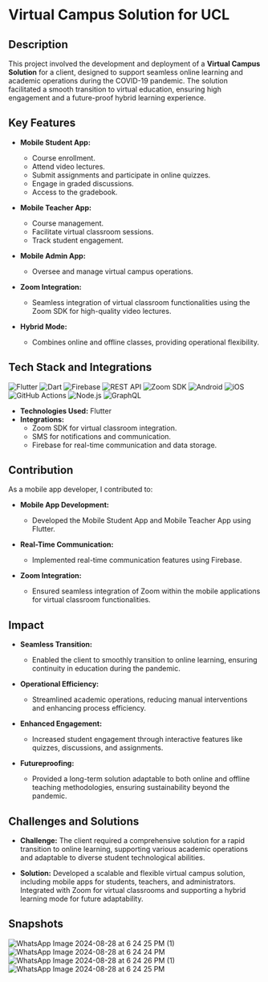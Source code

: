 
# Virtual Campus Solution for UCL

## Description
This project involved the development and deployment of a **Virtual Campus Solution** for a client, designed to support seamless online learning and academic operations during the COVID-19 pandemic. The solution facilitated a smooth transition to virtual education, ensuring high engagement and a future-proof hybrid learning experience.

## Key Features

- **Mobile Student App:**
  - Course enrollment.
  - Attend video lectures.
  - Submit assignments and participate in online quizzes.
  - Engage in graded discussions.
  - Access to the gradebook.

- **Mobile Teacher App:**
  - Course management.
  - Facilitate virtual classroom sessions.
  - Track student engagement.

- **Mobile Admin App:**
  - Oversee and manage virtual campus operations.

- **Zoom Integration:**
  - Seamless integration of virtual classroom functionalities using the Zoom SDK for high-quality video lectures.

- **Hybrid Mode:**
  - Combines online and offline classes, providing operational flexibility.

## Tech Stack and Integrations

![Flutter](https://img.shields.io/badge/Flutter-3.10.5-blue)
![Dart](https://img.shields.io/badge/Dart-2.19.6-blue)
![Firebase](https://img.shields.io/badge/Firebase-9.2.0-yellow)
![REST API](https://img.shields.io/badge/API-REST-blue)
![Zoom SDK](https://img.shields.io/badge/Zoom-SDK-4285F4)
![Android](https://img.shields.io/badge/Android-12.0-green)
![iOS](https://img.shields.io/badge/iOS-15.0-lightgrey)
![GitHub Actions](https://img.shields.io/badge/CI-GitHub_Actions-2088FF)
![Node.js](https://img.shields.io/badge/Node.js-16.14.0-green)
![GraphQL](https://img.shields.io/badge/GraphQL-14.7.0-pink)

- **Technologies Used:** Flutter
- **Integrations:**
  - Zoom SDK for virtual classroom integration.
  - SMS for notifications and communication.
  - Firebase for real-time communication and data storage.

## Contribution

As a mobile app developer, I contributed to:

- **Mobile App Development:**
  - Developed the Mobile Student App and Mobile Teacher App using Flutter.
  
- **Real-Time Communication:**
  - Implemented real-time communication features using Firebase.

- **Zoom Integration:**
  - Ensured seamless integration of Zoom within the mobile applications for virtual classroom functionalities.

## Impact

- **Seamless Transition:**
  - Enabled the client to smoothly transition to online learning, ensuring continuity in education during the pandemic.

- **Operational Efficiency:**
  - Streamlined academic operations, reducing manual interventions and enhancing process efficiency.

- **Enhanced Engagement:**
  - Increased student engagement through interactive features like quizzes, discussions, and assignments.

- **Futureproofing:**
  - Provided a long-term solution adaptable to both online and offline teaching methodologies, ensuring sustainability beyond the pandemic.

## Challenges and Solutions

- **Challenge:** The client required a comprehensive solution for a rapid transition to online learning, supporting various academic operations and adaptable to diverse student technological abilities.

- **Solution:** Developed a scalable and flexible virtual campus solution, including mobile apps for students, teachers, and administrators. Integrated with Zoom for virtual classrooms and supporting a hybrid learning mode for future adaptability.

## Snapshots
![WhatsApp Image 2024-08-28 at 6 24 25 PM (1)](https://github.com/user-attachments/assets/31478240-4c31-4920-a85d-b6ee4d10518f)
![WhatsApp Image 2024-08-28 at 6 24 24 PM](https://github.com/user-attachments/assets/5699a271-8d89-4ef2-adf6-2d61989dfff0)
![WhatsApp Image 2024-08-28 at 6 24 26 PM (1)](https://github.com/user-attachments/assets/8678dfe9-1f15-4057-8eaa-d92f5225104c)
![WhatsApp Image 2024-08-28 at 6 24 25 PM](https://github.com/user-attachments/assets/f58ad3eb-cee6-4f8a-826c-5a8655b7da6f)

